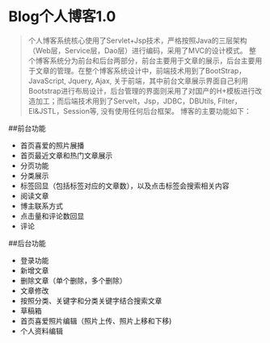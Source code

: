 # Blog个人博客1.0
 >个人博客系统核心使用了Servlet+Jsp技术，严格按照Java的三层架构（Web层，Service层，Dao层）进行编码，采用了MVC的设计模式。
 >整个博客系统分为前台和后台两部分，前台主要用于文章的展示，后台主要用于文章的管理。在整个博客系统设计中，前端技术用到了BootStrap，JavaScript, Jquery, Ajax, 关于前端，其中前台文章展示界面自己利用Bootstrap进行布局设计，后台管理的界面则采用了对国产的H+模板进行改造加工；而后端技术用到了Servelt，Jsp，JDBC，DBUtils, Filter，El&JSTL，Session等, 没有使用任何后台框架。
 >博客的主要功能如下：
 
  ##前台功能
  * 首页喜爱的照片展播
  * 首页最近文章和热门文章展示
  * 分页功能
  * 分类展示
  * 标签回显（包括标签对应的文章数），以及点击标签会搜索相关内容
  * 阅读文章
  * 博主联系方式
  * 点击量和评论数回显
  * 评论
  
  ##后台功能
  * 登录功能
  * 新增文章
  * 删除文章（单个删除，多个删除）
  * 文章修改
  * 按照分类、关键字和分类关键字结合搜索文章
  * 草稿箱
  * 首页喜爱照片编辑（照片上传、照片上移和下移)
  * 个人资料编辑

